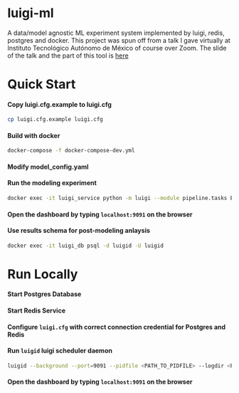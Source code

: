 # luigi-ml
A data/model agnostic ML experiment system implemented by luigi, redis, postgres and docker.
This project was spun off from a talk I gave virtually at Instituto Tecnológico Autónomo de México of course over Zoom. The slide of the talk and the part of this tool is [here](http://tweddielin.com/slides/data_science_engineering_view/#35)

# Quick Start

#### Copy luigi.cfg.example to luigi.cfg

```bash
cp luigi.cfg.example luigi.cfg
```

#### Build with docker

```bash
docker-compose -f docker-compose-dev.yml
```

#### Modify model_config.yaml

#### Run the modeling experiment

```bash
docker exec -it luigi_service python -m luigi --module pipeline.tasks Experiment --model-config=model_config.yaml --workers=4
```

#### Open the dashboard by typing `localhost:9091` on the browser

#### Use results schema for post-modeling anlaysis 
```bash
docker exec -it luigi_db psql -d luigid -U luigid
```

# Run Locally

#### Start Postgres Database

#### Start Redis Service

#### Configure `luigi.cfg` with correct connection credential for Postgres and Redis

#### Run `luigid` luigi scheduler daemon
```bash
luigid --background --port=9091 --pidfile <PATH_TO_PIDFILE> --logdir <PATH_TO_LOGDIR> --state-path <PATH_TO_STATEFILE>
```

#### Open the dashboard by typing `localhost:9091` on the browser
